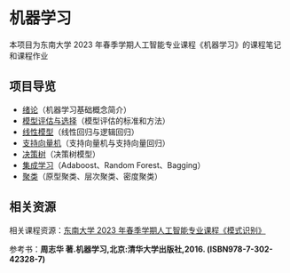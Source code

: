 # 机器学习

本项目为东南大学 2023 年春季学期人工智能专业课程《机器学习》的课程笔记和课程作业

## 项目导览

- [绪论](theory/ch1.introduction/note.md)（机器学习基础概念简介）
- [模型评估与选择](theory/ch2.evaluation/note.md)（模型评估的标准和方法）
- [线性模型](theory/ch3.linear%20model/note.md)（线性回归与逻辑回归）
- [支持向量机](theory/ch4.svm/note.md)（支持向量机与支持向量回归）
- [决策树](theory/ch5.decision%20tree/note.md)（决策树模型）
- [集成学习](theory/ch6.ensemble/note.md)（Adaboost、Random Forest、Bagging）
- [聚类](theory/ch7.clustering/note.md)（原型聚类、层次聚类、密度聚类）

## 相关资源

相关课程资源：[东南大学 2023 年春季学期人工智能专业课程《模式识别》](https://github.com/seu-wzh/Pattern-Recognization.git)

参考书：**周志华 著.机器学习,北京:清华大学出版社,2016. (ISBN978-7-302-42328-7)**